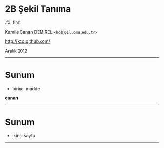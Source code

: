 #   2B Şekil Tanıma

.fx: first

Kamile Canan DEMİREL `<kcd@bil.omu.edu.tr>`

http://kcd.github.com/

Aralık 2012

---

#   Sunum

- birinci madde

**canan**


---

#   Sunum

- ikinci sayfa

---
